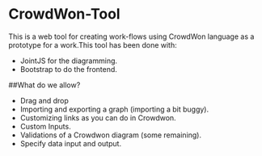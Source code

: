 # CrowdWon-Tool
This is a web tool for creating work-flows using CrowdWon language as a prototype for a work.This tool has been done with:
*  JointJS for the diagramming.
*  Bootstrap to do the frontend.

##What do we allow?
*  Drag and drop
*  Importing and exporting a graph (importing a bit buggy).
*  Customizing links as you can do in Crowdwon.
*  Custom Inputs.
*  Validations of a Crowdwon diagram (some remaining).
*  Specify data input and output.
	


